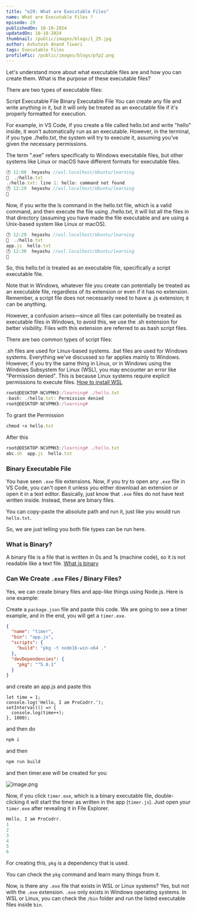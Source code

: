 ```yaml
---
title: "e29: What are Executable Files"
name: What are Executable Files ?
episode: 29
publishedOn: 10-10-2024
updatedOn: 10-10-2024
thumbnail: /public/images/blogs/1_29.jpg
author: Ashutosh Anand Tiwari
tags: Executable Files
profilePic: /public/images/blogs/pfp2.png
---
```

Let's understand more about what executable files are and how you can create them. What is the purpose of these executable files?

There are two types of executable files:

Script Executable File
Binary Executable File
You can create any file and write anything in it, but it will only be treated as an executable file if it's properly formatted for execution.

For example, in VS Code, if you create a file called hello.txt and write "hello" inside, it won't automatically run as an executable. However, in the terminal, if you type ./hello.txt, the system will try to execute it, assuming you’ve given the necessary permissions.

The term ".exe" refers specifically to Windows executable files, but other systems like Linux or macOS have different formats for executable files.

```jsx
🕑 12:08  heyashu //wsl.localhost/Ubuntu/learning
🚀  ./hello.txt
./hello.txt: line 1: hello: command not found
🕑 12:29  heyashu //wsl.localhost/Ubuntu/learning
🚀 
```

Now, if you write the ls command in the hello.txt file, which is a valid command, and then execute the file using ./hello.txt, it will list all the files in that directory (assuming you have made the file executable and are using a Unix-based system like Linux or macOS).

```jsx
🕑 12:29  heyashu //wsl.localhost/Ubuntu/learning
🚀  ./hello.txt
app.js  hello.txt
🕑 12:30  heyashu //wsl.localhost/Ubuntu/learning
🚀 
```

So, this hello.txt is treated as an executable file, specifically a script executable file.

Note that in Windows, whatever file you create can potentially be treated as an executable file, regardless of its extension or even if it has no extension. Remember, a script file does not necessarily need to have a .js extension; it can be anything.

However, a confusion arises—since all files can potentially be treated as executable files in Windows, to avoid this, we use the .sh extension for better visibility. Files with this extension are referred to as bash script files.

There are two common types of script files:

.sh files are used for Linux-based systems.
.bat files are used for Windows systems.
Everything we've discussed so far applies mainly to Windows. However, if you try the same thing in Linux, or in Windows using the Windows Subsystem for Linux (WSL), you may encounter an error like "Permission denied". This is because Linux systems require explicit permissions to execute files.
  [How to install WSL](https://heyashu.in/digital-garden/notes/backend-with-nodejs-by-procoderr-notes/e27-installing-linux-wsl-in-windows) 

```jsx
root@DESKTOP-NCVPMH3:/learning# ./hello.txt
-bash: ./hello.txt: Permission denied
root@DESKTOP-NCVPMH3:/learning#      
```

To grant the Permission 

```jsx
chmod +x hello.txt
```

After this

```jsx
root@DESKTOP-NCVPMH3:/learning# ./hello.txt
abc.sh  app.js  hello.txt
```

### Binary Executable File

You have seen `.exe` file extensions. Now, if you try to open any `.exe` file in VS Code, you can't open it unless you either download an extension or open it in a text editor. Basically, just know that `.exe` files do not have text written inside. Instead, these are binary files.

You can copy-paste the absolute path and run it, just like you would run `hello.txt`.

So, we are just telling you both file types can be run here.

### What is Binary?

A binary file is a file that is written in 0s and 1s (machine code), so it is not readable like a text file.
[What is binary](https://www.techtarget.com/whatis/definition/binary)

### Can We Create `.exe` Files / Binary Files?

Yes, we can create binary files and app-like things using Node.js. Here is one example:

Create a `package.json` file and paste this code. We are going to see a timer example, and in the end, you will get a `timer.exe`.

```json
{
  "name": "timer",
  "bin": "app.js",
  "scripts": {
    "build": "pkg -t node16-win-x64 ."
  },
  "devDependencies": {
    "pkg": "^5.8.1"
  }
}
```

and create an app.js and paste this

```
let time = 1;
console.log('Hello, I am ProCodrr.');
setInterval(() => {
  console.log(time++);
}, 1000);
```

and then do 

```jsx
npm i
```

and then 

```jsx
npm run build
```

and then timer.exe will be created for you

![image.png](/public/images/blogs/2_29_prooo.jpg)

Now, if you click `timer.exe`, which is a binary executable file, double-clicking it will start the timer as written in the app (`timer.js`). Just open your `timer.exe` after revealing it in File Explorer.

```jsx
Hello, I am ProCodrr.
1
2
3
4
5
6
```

For creating this, `pkg` is a dependency that is used.

You can check the `pkg` command and learn many things from it.

Now, is there any `.exe` file that exists in WSL or Linux systems? Yes, but not with the `.exe` extension. `.exe` only exists in Windows operating systems. In WSL or Linux, you can check the `/bin` folder and run the listed executable files inside `bin`.

